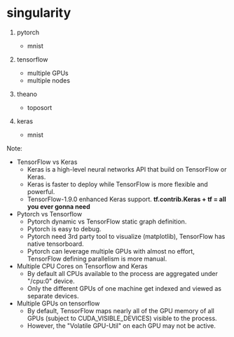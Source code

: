 # singularity

1. pytorch 
   * mnist

2. tensorflow
   * multiple GPUs
   * multiple nodes

3. theano
   * toposort

4. keras
   * mnist

Note:

* TensorFlow vs Keras
    * Keras is a high-level neural networks API that build on TensorFlow or Keras.
    * Keras is faster to deploy while TensorFlow is more flexible and powerful.
    * TensorFlow-1.9.0 enhanced Keras support. **tf.contrib.Keras + tf = all you ever gonna need**
* Pytorch vs Tensorflow
    * Pytorch dynamic vs TensorFlow static graph definition.
    * Pytorch is easy to debug.
    * Pytorch need 3rd party tool to visualize (matplotlib), TensorFlow has native tensorboard.
    * Pytorch can leverage multiple GPUs with almost no effort, TensorFlow defining parallelism is more manual.
* Multiple CPU Cores on Tensorflow and Keras
    * By default all CPUs available to the process are aggregated under "/cpu:0" device.
    * Only the different GPUs of one machine get indexed and viewed as separate devices.
* Multiple GPUs on tensorflow
    * By default, TensorFlow maps nearly all of the GPU memory of all GPUs (subject to CUDA_VISIBLE_DEVICES) visible to the process. 
    * However, the "Volatile GPU-Util" on each GPU may not be active.
